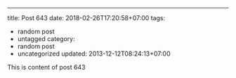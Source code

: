 ---
title: Post 643
date: 2018-02-26T17:20:58+07:00
tags:
  - random post
  - untagged
category:
  - random post
  - uncategorized
updated: 2013-12-12T08:24:13+07:00

This is content of post 643